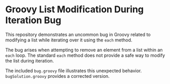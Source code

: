 # Groovy List Modification During Iteration Bug
This repository demonstrates an uncommon bug in Groovy related to modifying a list while iterating over it using the `each` method.

The bug arises when attempting to remove an element from a list within an `each` loop.  The standard `each` method does not provide a safe way to modify the list during iteration.

The included `bug.groovy` file illustrates this unexpected behavior.  `bugSolution.groovy` provides a corrected version.